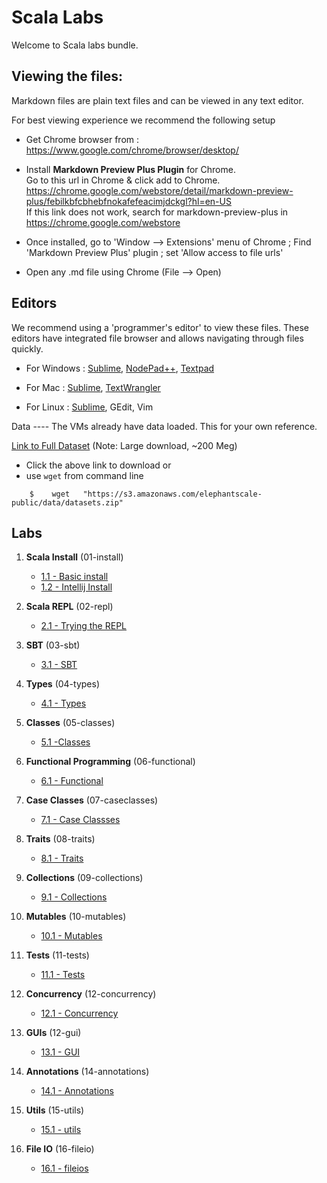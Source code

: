 <link rel='stylesheet' href='assets/css/main.css'/>

Scala Labs
==========
Welcome to Scala labs bundle.

Viewing the files:
-----------------
Markdown files are plain text files and can be viewed in any text editor.

For best viewing experience we recommend the following setup

* Get Chrome browser from : https://www.google.com/chrome/browser/desktop/

* Install **Markdown Preview Plus Plugin** for Chrome.  
Go to this url in Chrome & click add to Chrome.  
    https://chrome.google.com/webstore/detail/markdown-preview-plus/febilkbfcbhebfnokafefeacimjdckgl?hl=en-US  
If this link does not work, search for markdown-preview-plus in https://chrome.google.com/webstore

* Once installed, go to 'Window --> Extensions' menu of Chrome ;   Find 'Markdown Preview Plus' plugin ;  set 'Allow access to file urls'

* Open any .md file using Chrome (File --> Open)


Editors
-------
We recommend using a 'programmer's editor' to view these files. These editors have integrated file browser and allows navigating through files quickly.

* For Windows : [Sublime](http://www.sublimetext.com/), [NodePad++](http://notepad-plus-plus.org/), [Textpad](http://www.textpad.com/)

* For Mac : [Sublime](http://www.sublimetext.com/),  [TextWrangler](http://www.barebones.com/products/textwrangler/)

* For Linux : [Sublime](http://www.sublimetext.com/), GEdit, Vim

<a name="data"/>
Data
----
The VMs already have data loaded.  This for your own reference.

[Link to Full Dataset](https://s3.amazonaws.com/elephantscale-public/data/datasets.zip)
(Note: Large download, ~200 Meg)

- Click the above link to download or
- use `wget` from command line
```
    $    wget   "https://s3.amazonaws.com/elephantscale-public/data/datasets.zip"
```



Labs
----
1. **Scala Install**  (01-install)
    - [1.1 - Basic install](01-install/README.md)
    - [1.2 - Intellij Install](01-install/intellij.md)

2. **Scala REPL**  (02-repl)
    - [2.1 - Trying the REPL](02-repl/README.md)

3. **SBT**  (03-sbt)
    - [3.1 - SBT](03-sbt/README.md)

4.  **Types** (04-types)
    - [4.1 - Types](04-types/README.md)

5. **Classes** (05-classes)
    - [5.1 -Classes ](05-classes/README.md)

6. **Functional Programming**  (06-functional)
    - [6.1 - Functional](06-functional/README.md)

7. **Case Classes** (07-caseclasses)
    - [7.1 - Case Classses](06-caseclasses/README.md)

8. **Traits** (08-traits)
    - [8.1 - Traits](08-traits/README.md)

9. **Collections** (09-collections)
    - [9.1 - Collections](09-collections/README.md)

10. **Mutables** (10-mutables)
    - [10.1 - Mutables](10-mutables/README.md)

11. **Tests** (11-tests)
    - [11.1 - Tests](11-tests/README.md)

12. **Concurrency** (12-concurrency)
    - [12.1 - Concurrency](12-concurrency/README.md)

13. **GUIs** (12-gui)
    - [13.1 - GUI](13-gui/README.md)

14. **Annotations** (14-annotations)
    - [14.1 - Annotations](14-gui/README.md)

15. **Utils** (15-utils)
    - [15.1 - utils](14-utils/README.md)

16. **File IO** (16-fileio)
    - [16.1 - fileios](16-fileio/README.md)
